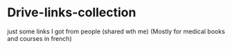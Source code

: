 # Drive-links-collection

just some links I got from people (shared wth me)
(Mostly for medical books and courses in french)
